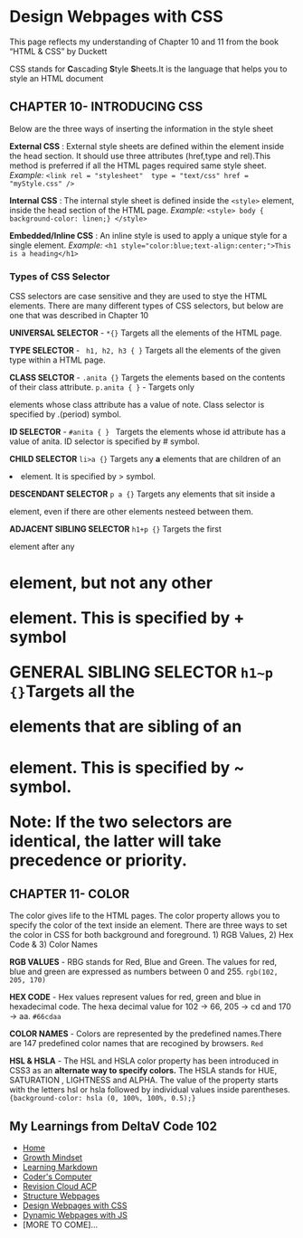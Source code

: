 # Design Webpages with CSS

This page reflects my understanding of Chapter 10 and 11 from the book “HTML & CSS” by Duckett

CSS stands for **C**ascading **S**tyle **S**heets.It is the language that helps you to style an HTML document



## CHAPTER 10- INTRODUCING CSS

Below are the three ways of inserting the information in the style sheet

**External CSS** : External style sheets are defined within the <link> element inside the head section. It should use three attributes (href,type and rel).This method is preferred if all the HTML pages required same style sheet. _Example:_ ```<link rel = "stylesheet"  type = "text/css" href = "myStyle.css" />```

**Internal CSS** : The internal style sheet is  defined inside the ``<style>`` element, inside the head section of the HTML page. _Example:_ ```<style> body { background-color: linen;} </style>```
  
**Embedded/Inline CSS** : An inline style is used to apply a unique style for a single element. _Example:_ ```<h1 style="color:blue;text-align:center;">This is a heading</h1>```

### Types of CSS Selector

CSS selectors are case sensitive and they are used to stye the HTML elements. There are many different types of CSS selectors, but below are one that was described in Chapter 10

**UNIVERSAL SELECTOR** - `*{}` Targets all the elements of the HTML page.

**TYPE SELECTOR** - ``` h1, h2, h3 { }``` Targets all the elements of the given type within a HTML page.

**CLASS SELCTOR** - ```.anita {}``` Targets the elements based on the contents of their class attribute. `p.anita { }` - Targets only <p> elements whose class attribute has a value of note. Class selector is specified by .(period) symbol.
  
**ID SELECTOR** - ``#anita { } `` Targets  the elements whose id attribute has a value of anita. ID selector is specified by # symbol.

**CHILD SELECTOR**  `li>a {}` Targets any **a** elements that are children of an <li> element. It is specified by > symbol.
  
**DESCENDANT SELECTOR** ``p a {}`` Targets any <a> elements that sit inside a <p> element, even if there are other elements nesteed between them.
  
**ADJACENT SIBLING SELECTOR** ``h1+p {}`` Targets the  first <p> element after any <h1> element, but not any other <p> element. This is specified by + symbol
  
**GENERAL SIBLING SELECTOR** ``h1~p {}``Targets all the <p> elements that are sibling of an <h1> element. This is specified by ~ symbol.
  
   **Note**: If the two selectors are identical, the latter will take precedence or priority.

## CHAPTER 11- COLOR

The color gives life to the HTML pages. The color property allows you to specify the color of the text inside an element. There are three ways to set the color in CSS for both background and foreground. 1) RGB Values, 2) Hex Code & 3) Color Names

**RGB VALUES** - RBG stands for Red, Blue and Green. The values for red, blue and green are expressed as numbers between 0 and 255. ``rgb(102, 205, 170)``

**HEX CODE** - Hex values represent values for red, green and blue in hexadecimal code. The hexa decimal value for 102 -> 66, 205 -> cd and 170 -> aa. ``#66cdaa``

**COLOR NAMES** - Colors are represented by the predefined names.There are 147 predefined color names that are recogined by browsers. ``Red``

**HSL & HSLA** - The HSL and HSLA color property has been introduced in CSS3 as an **alternate way to specify colors.** The HSLA stands for HUE, SATURATION , LIGHTNESS and ALPHA. The value of the property starts with the letters hsl or hsla followed by individual values inside parentheses.  ``{background-color: hsla (0, 100%, 100%, 0.5);}``




## My Learnings from DeltaV Code 102
- [Home](README.md)
- [Growth Mindset](GROWTH_MINDSET.md)
- [Learning Markdown](LEARNING_MARKDOWN.md)
- [Coder's Computer](CODERS_COMPUTER.md)
- [Revision Cloud ACP](REVISION_CLOUD.md)
- [Structure Webpages](STRUCTURE_WEBPAGES.md)
- [Design Webpages with CSS](DESIGN_WEBPAGES_CSS.md)
- [Dynamic Webpages with JS](DYNAMIC_WEBPAGES_JS.md)
- [MORE TO COME]...
